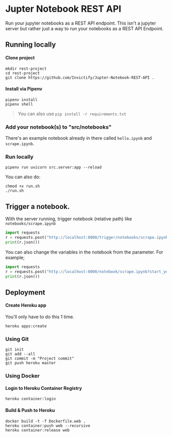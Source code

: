 # Jupter Notebook REST API
Run your jupyter notebooks as a REST API endpoint. This isn't a jupyter server but rather just a way to run your notebooks as a REST API Endpoint.


## Running locally

#### Clone project
```
mkdir rest-project
cd rest-project
git clone https://github.com/Invictify/Jupter-Notebook-REST-API .
```

#### Install via Pipenv
```
pipenv install
pipenv shell
```
> You can also use `pip install -r requirements.txt`


### Add your notebook(s) to "src/notebooks"
There's an example notebook already in there called `hello.ipynb` and `scrape.ipynb`. 


### Run locally

```
pipenv run uvicorn src.server:app --reload
```
You can also do: 

```
chmod +x run.sh
./run.sh
```

## Trigger a notebook.
With the server running, trigger notebook (relative path) like `notebooks/scrape.ipynb`

```python
import requests
r = requests.post("http://localhost:8000/trigger/notebooks/scrape.ipynb")
print(r.json())
```

You can also change the variables in the notebook from the parameter. For example;

```python
import requests
r = requests.post("http://localhost:8000/notebook/scrape.ipynb?start_year=2021&years_ago=7")
print(r.json())
```


## Deployment

#### Create Heroku app
You'll only have to do this 1 time.
```
heroku apps:create
```


### Using Git
```
git init
git add --all
git commit -m "Project commit"
git push heroku master
```

### Using Docker

#### Login to Heroku Container Registry
```
heroku container:login
```

#### Build & Push to Heroku
```
docker build -t -f Dockerfile.web .
heroku container:push web --recursive
heroku container:release web 
```
